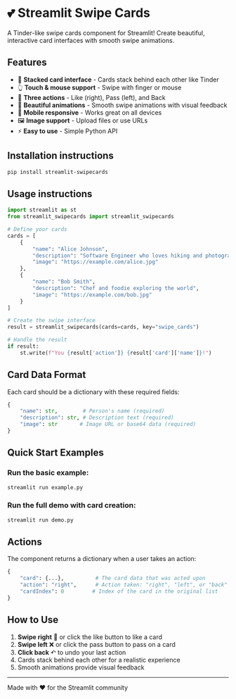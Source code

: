 # 💕 Streamlit Swipe Cards

A Tinder-like swipe cards component for Streamlit! Create beautiful, interactive card interfaces with smooth swipe animations.

## Features

- 🎴 **Stacked card interface** - Cards stack behind each other like Tinder
- 👆 **Touch & mouse support** - Swipe with finger or mouse
- 🎯 **Three actions** - Like (right), Pass (left), and Back
- 🎨 **Beautiful animations** - Smooth swipe animations with visual feedback
- 📱 **Mobile responsive** - Works great on all devices
- 🖼️ **Image support** - Upload files or use URLs
- ⚡ **Easy to use** - Simple Python API

## Installation instructions 

```sh
pip install streamlit-swipecards
```

## Usage instructions

```python
import streamlit as st
from streamlit_swipecards import streamlit_swipecards

# Define your cards
cards = [
    {
        "name": "Alice Johnson",
        "description": "Software Engineer who loves hiking and photography",
        "image": "https://example.com/alice.jpg"
    },
    {
        "name": "Bob Smith", 
        "description": "Chef and foodie exploring the world",
        "image": "https://example.com/bob.jpg"
    }
]

# Create the swipe interface
result = streamlit_swipecards(cards=cards, key="swipe_cards")

# Handle the result
if result:
    st.write(f"You {result['action']} {result['card']['name']}!")
```

## Card Data Format

Each card should be a dictionary with these required fields:

```python
{
    "name": str,        # Person's name (required)
    "description": str, # Description text (required)
    "image": str       # Image URL or base64 data (required)
}
```

## Quick Start Examples

### Run the basic example:
```bash
streamlit run example.py
```

### Run the full demo with card creation:
```bash
streamlit run demo.py
```

## Actions

The component returns a dictionary when a user takes an action:

```python
{
    "card": {...},          # The card data that was acted upon
    "action": "right",      # Action taken: "right", "left", or "back"
    "cardIndex": 0         # Index of the card in the original list
}
```

## How to Use

1. **Swipe right** 💚 or click the like button to like a card
2. **Swipe left** ❌ or click the pass button to pass on a card  
3. **Click back** ↶ to undo your last action
4. Cards stack behind each other for a realistic experience
5. Smooth animations provide visual feedback

---

Made with ❤️ for the Streamlit community
